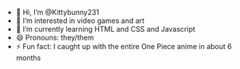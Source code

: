 - 👋 Hi, I’m @Kittybunny231
- 👀 I’m interested in video games and art
- 🌱 I’m currently learning HTML and CSS and Javascript
- 😄 Pronouns: they/them
- ⚡ Fun fact: I caught up with the entire One Piece anime in about 6 months 

<!---
Kittybunny231/Kittybunny231 is a ✨ special ✨ repository because its `README.md` (this file) appears on your GitHub profile.
You can click the Preview link to take a look at your changes.
--->
